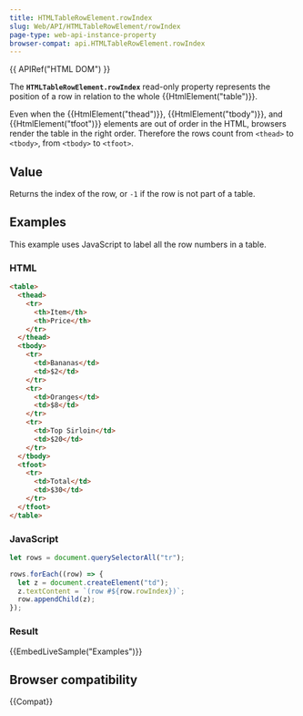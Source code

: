 ```yaml
---
title: HTMLTableRowElement.rowIndex
slug: Web/API/HTMLTableRowElement/rowIndex
page-type: web-api-instance-property
browser-compat: api.HTMLTableRowElement.rowIndex
---
```


{{ APIRef("HTML DOM") }}

The **`HTMLTableRowElement.rowIndex`** read-only property
represents the position of a row in relation to the whole {{HtmlElement("table")}}.

Even when the {{HtmlElement("thead")}}, {{HtmlElement("tbody")}}, and
{{HtmlElement("tfoot")}} elements are out of order in the HTML, browsers render the
table in the right order. Therefore the rows count from `<thead>` to
`<tbody>`, from `<tbody>` to
`<tfoot>`.

## Value

Returns the index of the row, or `-1` if the row is not part of a table.

## Examples

This example uses JavaScript to label all the row numbers in a table.

### HTML

```html
<table>
  <thead>
    <tr>
      <th>Item</th>
      <th>Price</th>
    </tr>
  </thead>
  <tbody>
    <tr>
      <td>Bananas</td>
      <td>$2</td>
    </tr>
    <tr>
      <td>Oranges</td>
      <td>$8</td>
    </tr>
    <tr>
      <td>Top Sirloin</td>
      <td>$20</td>
    </tr>
  </tbody>
  <tfoot>
    <tr>
      <td>Total</td>
      <td>$30</td>
    </tr>
  </tfoot>
</table>
```

### JavaScript

```js
let rows = document.querySelectorAll("tr");

rows.forEach((row) => {
  let z = document.createElement("td");
  z.textContent = `(row #${row.rowIndex})`;
  row.appendChild(z);
});
```

### Result

{{EmbedLiveSample("Examples")}}

## Browser compatibility

{{Compat}}
